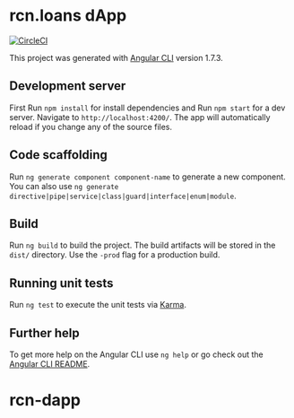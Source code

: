 # rcn.loans dApp
[![CircleCI](https://circleci.com/gh/ripio/rcn-loans/tree/master.svg?style=shield)](https://circleci.com/gh/ripio/rcn-loans/tree/master)

This project was generated with [Angular CLI](https://github.com/angular/angular-cli) version 1.7.3.

## Development server

First Run `npm install` for install dependencies and Run `npm start` for a dev server. Navigate to `http://localhost:4200/`. The app will automatically reload if you change any of the source files.

## Code scaffolding

Run `ng generate component component-name` to generate a new component. You can also use `ng generate directive|pipe|service|class|guard|interface|enum|module`.

## Build

Run `ng build` to build the project. The build artifacts will be stored in the `dist/` directory. Use the `-prod` flag for a production build.

## Running unit tests

Run `ng test` to execute the unit tests via [Karma](https://karma-runner.github.io).

## Further help

To get more help on the Angular CLI use `ng help` or go check out the [Angular CLI README](https://github.com/angular/angular-cli/blob/master/README.md).
# rcn-dapp
